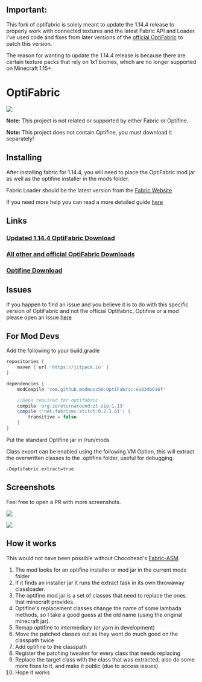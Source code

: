 ## Important:

This fork of optifabric is solely meant to update the 1.14.4 release to properly work with connected textures and the latest Fabric API and Loader.
I've used code and fixes from later versions of the [official OptiFabric](https://github.com/Chocohead/OptiFabric) to patch this version.

The reason for wanting to update the 1.14.4 release is because there are certain texture packs that rely on 1x1 biomes, which are no longer supported on Minecraft 1.15+.

# OptiFabric

![](https://ss.modmuss50.me/javaw_2019-05-22_20-33-34.jpg)

__Note:__ This project is not related or supported by either Fabric or Optifine.

__Note:__ This project does not contain Optifine, you must download it separately!

## Installing

After installing fabric for 1.14.4, you will need to place the OptiFabric mod jar as well as the optifine installer in the mods folder.

Fabric Loader should be the latest version from the [Fabric Website](https://fabricmc.net/use/)

If you need more help you can read a more detailed guide [here](https://github.com/modmuss50/OptiFabric/wiki/Install-Tutorial)


## Links
### [Updated 1.14.4 OptiFabric Download](https://github.com/Sjouwer/OptiFabric/releases)

### [All other and official OptiFabric Downloads](https://minecraft.curseforge.com/projects/optifabric)

### [Optifine Download](https://optifine.net/downloads)

## Issues

If you happen to find an issue and you believe it is to do with this specific version of OptiFabric and not the official Optifabric, Optifine or a mod please open an issue [here](https://github.com/Sjouwer/OptiFabric/issues) 


## For Mod Devs

Add the following to your build.gradle

```groovy
repositories {
    maven { url 'https://jitpack.io' }
}

dependencies {
    modCompile 'com.github.modmuss50:OptiFabric:e1834b016f'

    //Deps required for optifabric
    compile 'org.zeroturnaround:zt-zip:1.13'
    compile ('net.fabricmc:stitch:0.2.1.61') {
        transitive = false
    }
} 
```

Put the standard Optifine jar in /run/mods

Class export can be enabled using the following VM Option, this will extract the overwritten classes to the .optifine folder, useful for debugging.

`-Doptifabric.extract=true`

## Screenshots

Feel free to open a PR with more screenshots.

![](https://ss.modmuss50.me/javaw_2019-05-22_20-36-25.jpg)

![](https://ss.modmuss50.me/javaw_2019-05-22_19-49-41.jpg)

## How it works

This would not have been possible without Chocohead's [Fabric-ASM](https://github.com/Chocohead/Fabric-ASM).

1. The mod looks for an optifine installer or mod jar in the current mods folder
2. If it finds an installer jar it runs the extract task in its own throwaway classloader.
3. The optifine mod jar is a set of classes that need to replace the ones that minecraft provides.
4. Optifine's replacement classes change the name of some lambada methods, so I take a good guess at the old name (using the original minecraft jar).
5. Remap optifine to intermediary (or yarn in development)
6. Move the patched classes out as they wont do much good on the classpath twice
7. Add optifine to the classpath
8. Register the patching tweaker for every class that needs replacing
9. Replace the target class with the class that was extracted, also do some more fixes to it, and make it public (due to access issues).
10. Hope it works
